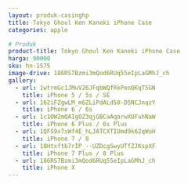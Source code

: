 ```yaml
---
layout: produk-casinghp
title: Tokyo Ghoul Ken Kaneki iPhone Case
categories: apple

# Produk
product-title: Tokyo Ghoul Ken Kaneki iPhone Case
harga: 90000
sku: hn-1575
image-drive: 186RS7Bzmi3mQod6RUq55eIpLaGMhJ_ch
gallery:
  - url: 1wtrmGc1JMuV26JFqbWQfRkPeoQKqT5GN
    title: iPhone 5 / 5s / SE
  - url: 162iFZgwLM_m6ZLiPdALd50-D5NCJnqzY
    title: iPhone 6 / 6s
  - url: 1c1OW2mQAIgOZ3qjGBCaAqarwXUFuhNaW
    title: iPhone 6 Plus / 6s Plus
  - url: 1QFS9x7sWf4E_hLJATCXTIUmd9k62qWoH
    title: iPhone 7 / 8
  - url: 18Htxftb7rIP_--UZDcgSwyUTfZJKspXF
    title: iPhone 7 Plus / 8 Plus
  - url: 186RS7Bzmi3mQod6RUq55eIpLaGMhJ_ch
    title: iPhone X
---
```

